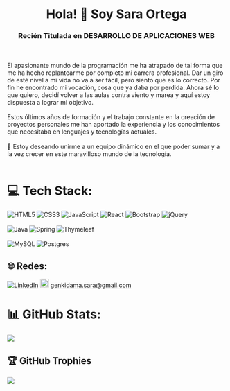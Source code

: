 <h1 align="center">Hola! 👋 Soy Sara Ortega</h1>
<h3 align="center">Recién Titulada en DESARROLLO DE APLICACIONES WEB</h3> 
<br><br>El apasionante mundo de la programación me ha atrapado de tal forma que me ha hecho replantearme por completo mi carrera profesional. Dar un giro de esté nivel a mi vida no va a ser fácil, pero siento que es lo correcto. Por fin he encontrado mi vocación, cosa que ya daba por perdida. Ahora sé lo que quiero, decidí volver a las aulas contra viento y marea y aquí estoy dispuesta a lograr mi objetivo. <br><br>Estos últimos años de formación y el trabajo constante en la creación de proyectos personales me han aportado la experiencia y los conocimientos que necesitaba en lenguajes y tecnologías actuales.<br><br>🙂 Estoy deseando unirme a un equipo dinámico en el que poder sumar y a la vez crecer en este maravilloso mundo de la tecnología.<br><br>

# 💻 Tech Stack:
![HTML5](https://img.shields.io/badge/html5-%23E34F26.svg?style=plastic&logo=html5&logoColor=white) ![CSS3](https://img.shields.io/badge/css3-%231572B6.svg?style=plastic&logo=css3&logoColor=white) ![JavaScript](https://img.shields.io/badge/javascript-%23323330.svg?style=plastic&logo=javascript&logoColor=%23F7DF1E) 
![React](https://img.shields.io/badge/react-%2320232a.svg?style=plastic&logo=react&logoColor=%2361DAFB) ![Bootstrap](https://img.shields.io/badge/bootstrap-%23563D7C.svg?style=plastic&logo=bootstrap&logoColor=white) ![jQuery](https://img.shields.io/badge/jquery-%230769AD.svg?style=plastic&logo=jquery&logoColor=white)
<br><br>
![Java](https://img.shields.io/badge/java-%23ED8B00.svg?style=plastic&logo=java&logoColor=white) ![Spring](https://img.shields.io/badge/spring-%236DB33F.svg?style=plastic&logo=spring&logoColor=white) ![Thymeleaf](https://img.shields.io/badge/Thymeleaf-%23005C0F.svg?style=plastic&logo=Thymeleaf&logoColor=white) 
<br><br>
![MySQL](https://img.shields.io/badge/mysql-%2300f.svg?style=plastic&logo=mysql&logoColor=white) ![Postgres](https://img.shields.io/badge/postgres-%23316192.svg?style=plastic&logo=postgresql&logoColor=white)

## 🌐 Redes:
[![LinkedIn](https://img.shields.io/badge/LinkedIn-%230077B5.svg?logo=linkedin&logoColor=white)](https://linkedin.com/in/sara-ortega-z) 
<img src="https://upload.wikimedia.org/wikipedia/commons/7/7e/Gmail_icon_%282020%29.svg" style="width:20px;heigth:20px"/> <span style="text-decoration:none">genkidama.sara@gmail.com</span>
# 📊 GitHub Stats:

![](https://github-readme-stats.vercel.app/api/top-langs/?username=Dahliares&theme=blueberry&hide_border=true&include_all_commits=false&count_private=false&layout=compact)

## 🏆 GitHub Trophies
![](https://github-profile-trophy.vercel.app/?username=Dahliares&theme=tokyonight&no-frame=true&no-bg=true&margin-w=4)



<!-- Proudly created with GPRM ( https://gprm.itsvg.in ) -->
